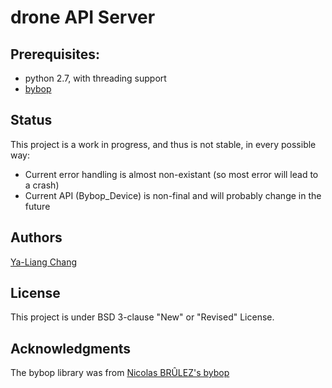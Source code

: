 # drone API Server

## Prerequisites:

* python 2.7, with threading support
* [bybop](https://pypi.python.org/pypi?:action=display&name=bybop&version=0.0.6)


## Status

This project is a work in progress, and thus is not stable, in every possible way:
 * Current error handling is almost non-existant (so most error will lead to a crash)
 * Current API (Bybop_Device) is non-final and will probably change in the future
 
## Authors

[Ya-Liang Chang](https://github.com/amjltc295)

## License

This project is under BSD 3-clause "New" or "Revised" License.

## Acknowledgments

The bybop library was from [Nicolas BRÛLEZ's bybop](https://github.com/N-Bz/bybop)


